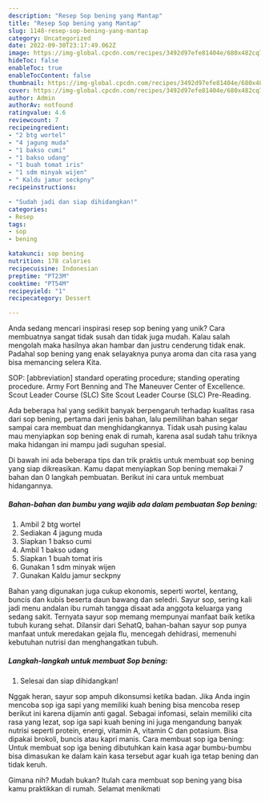 ```yaml
---
description: "Resep Sop bening yang Mantap"
title: "Resep Sop bening yang Mantap"
slug: 1148-resep-sop-bening-yang-mantap
category: Uncategorized
date: 2022-09-30T23:17:49.062Z
image: https://img-global.cpcdn.com/recipes/3492d97efe81404e/680x482cq70/sop-bening-foto-resep-utama.jpg
hideToc: false
enableToc: true
enableTocContent: false
thumbnail: https://img-global.cpcdn.com/recipes/3492d97efe81404e/680x482cq70/sop-bening-foto-resep-utama.jpg
cover: https://img-global.cpcdn.com/recipes/3492d97efe81404e/680x482cq70/sop-bening-foto-resep-utama.jpg
author: Admin
authorAv: notfound
ratingvalue: 4.6
reviewcount: 7
recipeingredient:
- "2 btg wortel"
- "4 jagung muda"
- "1 bakso cumi"
- "1 bakso udang"
- "1 buah tomat iris"
- "1 sdm minyak wijen"
- " Kaldu jamur seckpny"
recipeinstructions:

- "Sudah jadi dan siap dihidangkan!"
categories:
- Resep
tags:
- sop
- bening

katakunci: sop bening 
nutrition: 178 calories
recipecuisine: Indonesian
preptime: "PT23M"
cooktime: "PT54M"
recipeyield: "1"
recipecategory: Dessert

---
```





Anda sedang mencari inspirasi resep sop bening yang unik? Cara membuatnya sangat tidak susah dan tidak juga mudah. Kalau salah mengolah maka hasilnya akan hambar dan justru cenderung tidak enak. Padahal sop bening yang enak selayaknya punya aroma dan cita rasa yang bisa memancing selera Kita.





SOP: [abbreviation] standard operating procedure; standing operating procedure. Army Fort Benning and The Maneuver Center of Excellence. Scout Leader Course (SLC) Site Scout Leader Course (SLC) Pre-Reading.

Ada beberapa hal yang sedikit banyak berpengaruh terhadap kualitas rasa dari sop bening, pertama dari jenis bahan, lalu pemilihan bahan segar sampai cara membuat dan menghidangkannya. Tidak usah pusing kalau mau menyiapkan sop bening enak di rumah, karena asal sudah tahu triknya maka hidangan ini mampu jadi suguhan spesial.






Di bawah ini ada beberapa tips dan trik praktis untuk membuat sop bening yang siap dikreasikan. Kamu dapat menyiapkan Sop bening memakai 7 bahan dan 0 langkah pembuatan. Berikut ini cara untuk membuat hidangannya.

<!--inarticleads1-->

##### Bahan-bahan dan bumbu yang wajib ada dalam pembuatan Sop bening:

1. Ambil 2 btg wortel
1. Sediakan 4 jagung muda
1. Siapkan 1 bakso cumi
1. Ambil 1 bakso udang
1. Siapkan 1 buah tomat iris
1. Gunakan 1 sdm minyak wijen
1. Gunakan  Kaldu jamur seckpny


Bahan yang digunakan juga cukup ekonomis, seperti wortel, kentang, buncis dan kubis beserta daun bawang dan seledri. Sayur sop, sering kali jadi menu andalan ibu rumah tangga disaat ada anggota keluarga yang sedang sakit. Ternyata sayur sop memang mempunyai manfaat baik ketika tubuh kurang sehat. Dilansir dari SehatQ, bahan-bahan sayur sop punya manfaat untuk meredakan gejala flu, mencegah dehidrasi, memenuhi kebutuhan nutrisi dan menghangatkan tubuh. 

<!--inarticleads2-->

##### Langkah-langkah untuk membuat Sop bening:


1. Selesai dan siap dihidangkan!

Nggak heran, sayur sop ampuh dikonsumsi ketika badan. Jika Anda ingin mencoba sop iga sapi yang memiliki kuah bening bisa mencoba resep berikut ini karena dijamin anti gagal. Sebagai infomasi, selain memiliki cita rasa yang lezat, sop iga sapi kuah bening ini juga mengandung banyak nutrisi seperti protein, energi, vitamin A, vitamin C dan potasium. Bisa dipakai brokoli, buncis atau kapri manis. Cara membuat sop iga bening: Untuk membuat sop iga bening dibutuhkan kain kasa agar bumbu-bumbu bisa dimasukan ke dalam kain kasa tersebut agar kuah iga tetap bening dan tidak keruh. 

Gimana nih? Mudah bukan? Itulah cara membuat sop bening yang bisa kamu praktikkan di rumah. Selamat menikmati
